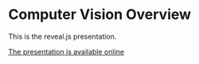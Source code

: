 # Computer Vision Overview
This is the reveal.js presentation.

[The presentation is available online]()
